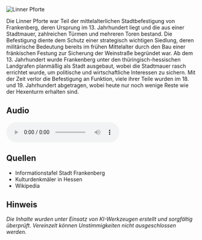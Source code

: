 ![Linner Pforte](./images/frankenberg/p26.jpg)

Die Linner Pforte war Teil der mittelalterlichen Stadtbefestigung von Frankenberg, deren Ursprung im 13. Jahrhundert liegt und die aus einer Stadtmauer, zahlreichen Türmen und mehreren Toren bestand. Die Befestigung diente dem Schutz einer strategisch wichtigen Siedlung, deren militärische Bedeutung bereits im frühen Mittelalter durch den Bau einer fränkischen Festung zur Sicherung der Weinstraße begründet war. Ab dem 13. Jahrhundert wurde Frankenberg unter den thüringisch-hessischen Landgrafen planmäßig als Stadt ausgebaut, wobei die Stadtmauer rasch errichtet wurde, um politische und wirtschaftliche Interessen zu sichern. Mit der Zeit verlor die Befestigung an Funktion, viele ihrer Teile wurden im 18. und 19. Jahrhundert abgetragen, wobei heute nur noch wenige Reste wie der Hexenturm erhalten sind.

## Audio

<audio controls class="full-width-audio">
  <source src="locales/frankenberg/de/p26.mp3" type="audio/mpeg">
  Dein Browser unterstützt kein Audioelement.
</audio>

## Quellen

- Informationstafel Stadt Frankenberg
- Kulturdenkmäler in Hessen
- Wikipedia

## Hinweis

_Die Inhalte wurden unter Einsatz von KI-Werkzeugen erstellt und sorgfältig überprüft. Vereinzelt können Unstimmigkeiten nicht ausgeschlossen werden._